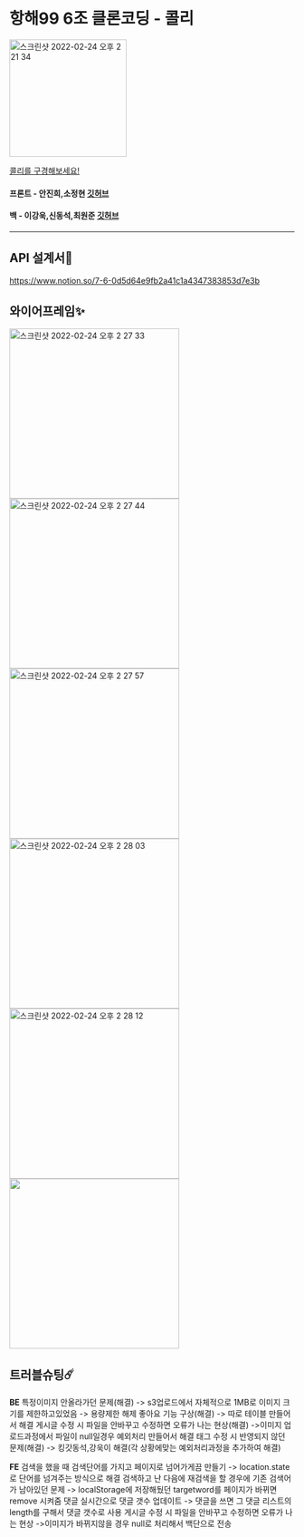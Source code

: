# 항해99 6조 클론코딩 - 콜리
<img width="207" alt="스크린샷 2022-02-24 오후 2 21 34" src="https://user-images.githubusercontent.com/89513776/155463152-66221846-ef4c-4565-8230-d05fd9d71ff2.png">

[콜리를 구경해보세요!](http://colley-hanghea.s3-website.ap-northeast-2.amazonaws.com/)

#### 프론트 - 안진희,소정현 [깃허브](https://github.com/aaanjini/hanghea_clone) 
#### 백 - 이강욱,신동석,최원준 [깃허브](https://github.com/Kanguk1/hanghae99_7w)

<hr/>

## API 설계서🌈
https://www.notion.so/7-6-0d5d64e9fb2a41c1a4347383853d7e3b


## 와이어프레임✨

<img width="475" alt="스크린샷 2022-02-24 오후 2 27 33" src="https://user-images.githubusercontent.com/89513776/155463686-abb4396f-59d7-43fd-9bca-47dc72e4697f.png" style="width:300px; display:inline-block"> <img width="496" alt="스크린샷 2022-02-24 오후 2 27 44" src="https://user-images.githubusercontent.com/89513776/155463699-e4434ca7-469e-44d4-be07-0191676f8980.png" style="width:300px; display:inline-block"><img width="459" alt="스크린샷 2022-02-24 오후 2 27 57" src="https://user-images.githubusercontent.com/89513776/155463705-8c6716a7-159b-40c5-abc2-8f6b86a1976f.png" style="width:300px; display:inline-block"><img width="474" alt="스크린샷 2022-02-24 오후 2 28 03" src="https://user-images.githubusercontent.com/89513776/155463709-ba715832-422f-4f97-a02e-b2ac906c7061.png" style="width:300px; display:inline-block"><img width="476" alt="스크린샷 2022-02-24 오후 2 28 12" src="https://user-images.githubusercontent.com/89513776/155463716-cb6e385e-865b-4929-bcde-6f7830972d7d.png" style="width:300px; display:inline-block"><img src="https://user-images.githubusercontent.com/89513776/155465078-a0261404-8685-4c7a-b914-79a02934474a.png" style="width:300px; display:inline-block">


## 트러블슈팅☄️

<b>BE</b>
특정이미지 안올라가던 문제(해결)
-> s3업로드에서 자체적으로 1MB로 이미지 크기를 제한하고있었음 -> 용량제한 해제
좋아요 기능 구상(해결)
-> 따로 테이블 만들어서 해결
게시글 수정 시 파일을 안바꾸고 수정하면 오류가 나는 현상(해결)
->이미지 업로드과정에서 파일이 null일경우 예외처리 만들어서 해결
태그 수정 시 반영되지 않던 문제(해결)
-> 킹갓동석,강욱이 해결(각 상황에맞는 예외처리과정을 추가하여 해결)

<b>FE</b>
검색을 했을 때 검색단어를 가지고 페이지로 넘어가게끔 만들기 
-> location.state 로 단어를 넘겨주는 방식으로 해결 
검색하고 난 다음에 재검색을 할 경우에 기존 검색어가 남아있던 문제
-> localStorage에 저장해뒀던 targetword를 페이지가 바뀌면 remove 시켜줌
댓글 실시간으로 댓글 갯수 업데이트
-> 댓글을 쓰면 그 댓글 리스트의 length를 구해서 댓글 갯수로 사용
게시글 수정 시 파일을 안바꾸고 수정하면 오류가 나는 현상
->이미지가 바뀌지않을 경우 null로 처리해서 백단으로 전송
